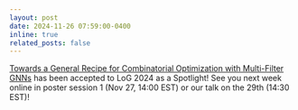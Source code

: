 ```yaml
---
layout: post
date: 2024-11-26 07:59:00-0400
inline: true
related_posts: false
---
```


<a href='https://arxiv.org/abs/2405.20543' rel='external nofollow noopener' target='_blank'>Towards a General Recipe for Combinatorial Optimization with Multi-Filter GNNs</a> has been accepted to LoG 2024 as a Spotlight! See you next week online in poster session 1 (Nov 27, 14:00 EST) or our talk on the 29th (14:30 EST)!